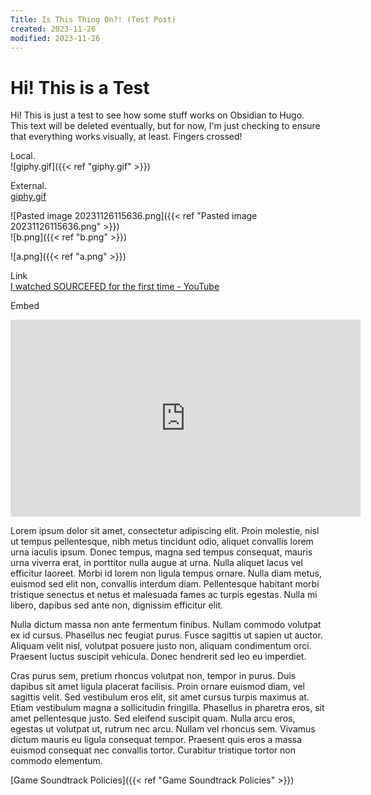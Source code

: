 ```yaml
---
Title: Is This Thing On?! (Test Post)
created: 2023-11-26
modified: 2023-11-26
---
```


# Hi! This is a Test

Hi! This is just a test to see how some stuff works on Obsidian to Hugo.  
This text will be deleted eventually, but for now, I'm just checking to ensure that everything works visually, at least. Fingers crossed!

Local.  
![giphy.gif]({{< ref "giphy.gif" >}})

External.  
[giphy.gif](https://media4.giphy.com/media/lWDgxXQXFXh7O/giphy.gif?cid=ecf05e476k6z1z3n9mmoyihpqmp7lubd9giesmvf4wnssbj9&ep=v1_gifs_search&rid=giphy.gif&ct=g)

![Pasted image 20231126115636.png]({{< ref "Pasted image 20231126115636.png" >}})  
![b.png]({{< ref "b.png" >}})

![a.png]({{< ref "a.png" >}})

Link  
[I watched SOURCEFED for the first time - YouTube](https://www.youtube.com/watch?v=lzYg5d2KDF0&t=69s&pp=ygUFc3Rhbno%3D)

Embed

<iframe width="560" height="315" src="https://www.youtube.com/embed/lzYg5d2KDF0?si=qkxHD6ZGL1DtkNry" title="YouTube video player" frameborder="0" allow="accelerometer; autoplay; clipboard-write; encrypted-media; gyroscope; picture-in-picture; web-share" allowfullscreen></iframe>

Lorem ipsum dolor sit amet, consectetur adipiscing elit. Proin molestie, nisl ut tempus pellentesque, nibh metus tincidunt odio, aliquet convallis lorem urna iaculis ipsum. Donec tempus, magna sed tempus consequat, mauris urna viverra erat, in porttitor nulla augue at urna. Nulla aliquet lacus vel efficitur laoreet. Morbi id lorem non ligula tempus ornare. Nulla diam metus, euismod sed elit non, convallis interdum diam. Pellentesque habitant morbi tristique senectus et netus et malesuada fames ac turpis egestas. Nulla mi libero, dapibus sed ante non, dignissim efficitur elit.

Nulla dictum massa non ante fermentum finibus. Nullam commodo volutpat ex id cursus. Phasellus nec feugiat purus. Fusce sagittis ut sapien ut auctor. Aliquam velit nisl, volutpat posuere justo non, aliquam condimentum orci. Praesent luctus suscipit vehicula. Donec hendrerit sed leo eu imperdiet.

Cras purus sem, pretium rhoncus volutpat non, tempor in purus. Duis dapibus sit amet ligula placerat facilisis. Proin ornare euismod diam, vel sagittis velit. Sed vestibulum eros elit, sit amet cursus turpis maximus at. Etiam vestibulum magna a sollicitudin fringilla. Phasellus in pharetra eros, sit amet pellentesque justo. Sed eleifend suscipit quam. Nulla arcu eros, egestas ut volutpat ut, rutrum nec arcu. Nullam vel rhoncus sem. Vivamus dictum mauris eu ligula consequat tempor. Praesent quis eros a massa euismod consequat nec convallis tortor. Curabitur tristique tortor non commodo elementum.

[Game Soundtrack Policies]({{< ref "Game Soundtrack Policies" >}})
